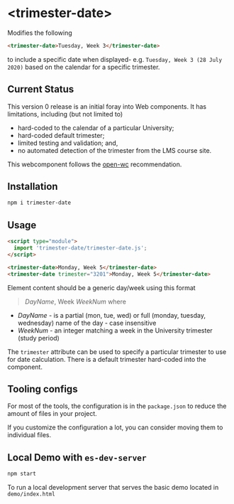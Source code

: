 # \<trimester-date>

Modifies the following
```html
<trimester-date>Tuesday, Week 3</trimester-date>
```

to include a specific date when displayed- e.g. ```Tuesday, Week 3 (28 July 2020)``` based on the calendar for a specific trimester.

## Current Status

This version 0 release is an initial foray into Web components. It has limitations, including (but not limited to)

- hard-coded to the calendar of a particular University;
- hard-coded default trimester;
- limited testing and validation; and,
- no automated detection of the trimester from the LMS course site.

This webcomponent follows the [open-wc](https://github.com/open-wc/open-wc) recommendation.

## Installation
```bash
npm i trimester-date
```

## Usage
```html
<script type="module">
  import 'trimester-date/trimester-date.js';
</script>

<trimester-date>Monday, Week 5</trimester-date>
<trimester-date trimester="3201">Monday, Week 5</trimester-date>

```

Element content should be a generic day/week using this format
> *DayName*, Week *WeekNum*
where 

- *DayName* - is a partial (mon, tue, wed) or full (monday, tuesday, wednesday) name of the day - case insensitive
- *WeekNum* - an integer matching a week in the University trimester (study period)

The ```trimester``` attribute can be used to specify a particular trimester to use for date calculation. There is a default trimester hard-coded into the component.

## Tooling configs

For most of the tools, the configuration is in the `package.json` to reduce the amount of files in your project.

If you customize the configuration a lot, you can consider moving them to individual files.

## Local Demo with `es-dev-server`
```bash
npm start
```
To run a local development server that serves the basic demo located in `demo/index.html`
